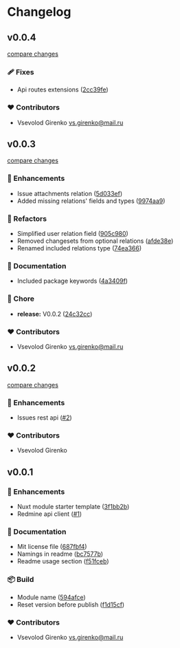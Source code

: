 # Changelog

## v0.0.4

[compare changes](https://github.com/sauromates/nuxt-redmine/compare/v0.0.3...v0.0.4)

### 🩹 Fixes

- Api routes extensions ([2cc39fe](https://github.com/sauromates/nuxt-redmine/commit/2cc39fe))

### ❤️ Contributors

- Vsevolod Girenko <vs.girenko@mail.ru>

## v0.0.3

[compare changes](https://github.com/sauromates/nuxt-redmine/compare/v0.0.2...v0.0.3)

### 🚀 Enhancements

- Issue attachments relation ([5d033ef](https://github.com/sauromates/nuxt-redmine/commit/5d033ef))
- Added missing relations' fields and types ([9974aa9](https://github.com/sauromates/nuxt-redmine/commit/9974aa9))

### 💅 Refactors

- Simplified user relation field ([905c980](https://github.com/sauromates/nuxt-redmine/commit/905c980))
- Removed changesets from optional relations ([afde38e](https://github.com/sauromates/nuxt-redmine/commit/afde38e))
- Renamed included relations type ([74ea366](https://github.com/sauromates/nuxt-redmine/commit/74ea366))

### 📖 Documentation

- Included package keywords ([4a3409f](https://github.com/sauromates/nuxt-redmine/commit/4a3409f))

### 🏡 Chore

- **release:** V0.0.2 ([24c32cc](https://github.com/sauromates/nuxt-redmine/commit/24c32cc))

### ❤️ Contributors

- Vsevolod Girenko <vs.girenko@mail.ru>

## v0.0.2

[compare changes](https://github.com/sauromates/nuxt-redmine/compare/v0.0.1...v0.0.2)

### 🚀 Enhancements

- Issues rest api ([#2](https://github.com/sauromates/nuxt-redmine/pull/2))

### ❤️ Contributors

- Vsevolod Girenko

## v0.0.1

### 🚀 Enhancements

- Nuxt module starter template ([3f1bb2b](https://github.com/sauromates/nuxt-redmine/commit/3f1bb2b))
- Redmine api client ([#1](https://github.com/sauromates/nuxt-redmine/pull/1))

### 📖 Documentation

- Mit license file ([687fbf4](https://github.com/sauromates/nuxt-redmine/commit/687fbf4))
- Namings in readme ([bc7577b](https://github.com/sauromates/nuxt-redmine/commit/bc7577b))
- Readme usage section ([f51fceb](https://github.com/sauromates/nuxt-redmine/commit/f51fceb))

### 📦 Build

- Module name ([594afce](https://github.com/sauromates/nuxt-redmine/commit/594afce))
- Reset version before publish ([f1d15cf](https://github.com/sauromates/nuxt-redmine/commit/f1d15cf))

### ❤️ Contributors

- Vsevolod Girenko <vs.girenko@mail.ru>
